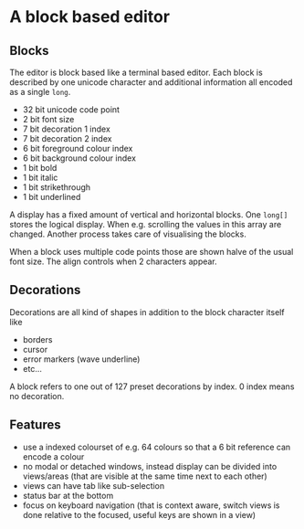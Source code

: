 A block based editor
===================

## Blocks
The editor is block based like a terminal based editor.
Each block is described by one unicode character and additional information all encoded as a single `long`.

- 32 bit unicode code point
- 2 bit font size
- 7 bit decoration 1 index
- 7 bit decoration 2 index
- 6 bit foreground colour index
- 6 bit background colour index
- 1 bit bold
- 1 bit italic
- 1 bit strikethrough
- 1 bit underlined

A display has a fixed amount of vertical and horizontal blocks.
One `long[]` stores the logical display. When e.g. scrolling the values in this array are changed. Another process takes care of visualising the blocks.

When a block uses multiple code points those are shown halve of the usual font size. The align controls when 2 characters appear.

## Decorations
Decorations are all kind of shapes in addition to the block character itself like
- borders
- cursor
- error markers (wave underline)
- etc...

A block refers to one out of 127 preset decorations by index. 0 index means no decoration.

## Features
- use a indexed colourset of e.g. 64 colours so that a 6 bit reference can encode a colour
- no modal or detached windows, instead display can be divided into views/areas (that are visible at the same time next to each other)
- views can have tab like sub-selection
- status bar at the bottom
- focus on keyboard navigation (that is context aware, switch views is done relative to the focused, useful keys are shown in a view)
